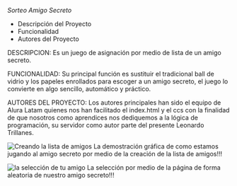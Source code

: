 <em> Sorteo Amigo Secreto </em>

- Descripción del Proyecto
- Funcionalidad
- Autores del Proyecto


DESCRIPCION: Es un juego de asignación por medio de lista de un amigo secreto.

FUNCIONALIDAD: Su principal función es sustituir el tradicional ball de vidrio y los papeles enrollados para escoger a un amigo secreto, el juego lo convierte en algo sencillo, automático y práctico.

AUTORES DEL PROYECTO: Los autores principales han sido el equipo de Alura Latam quienes nos han facilitado el index.html y el ccs con la finalidad de que nosotros como aprendices nos dediquemos a la lógica de programación, su servidor como autor parte del presente Leonardo Trillanes.

![Creando la lista de amigos](https://github.com/user-attachments/assets/77a37a5f-7123-44b3-8961-1735f0346bd7)
La demostración gráfica de como estamos jugando al amigo secreto por medio de la creación de la lista de amigos!!!


![la selección de tu amigo](https://github.com/user-attachments/assets/4e2dba5b-91cd-4272-acee-c3dd926f473a)
La selección por medio de la página de forma aleatoria de nuestro amigo secreto!!!

